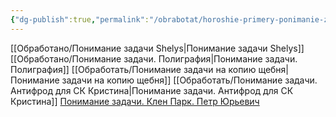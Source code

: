 ```yaml
---
{"dg-publish":true,"permalink":"/obrabotat/horoshie-primery-ponimanie-zadachi/"}
---
```




[[Обработано/Понимание задачи Shelys\|Понимание задачи Shelys]]
[[Обработано/Понимание задачи. Полиграфия\|Понимание задачи. Полиграфия]]
[[Обработать/Понимание задачи на копию щебня\|Понимание задачи на копию щебня]]
[[Обработать/Понимание задачи. Антифрод для СК Кристина\|Понимание задачи. Антифрод для СК Кристина]]
[Понимание задачи. Клен Парк. Петр Юрьевич](https://docs.google.com/document/d/1pzqtR44_ZHIX9QMPAStPT7ePkJPbboC1LOn3fmVa3GQ/edit)